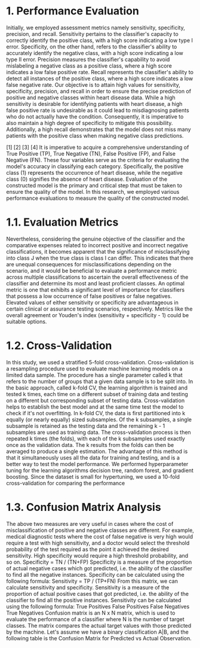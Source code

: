# 1. Performance Evaluation

Initially, we employed assessment metrics namely sensitivity, specificity, precision, and recall. Sensitivity pertains to the classifier's capacity to correctly identify the positive class, with a high score indicating a low type I error. Specificity, on the other hand, refers to the classifier's ability to accurately identify the negative class, with a high score indicating a low type II error. Precision measures the classifier's capability to avoid mislabeling a negative class as a positive class, where a high score indicates a low false positive rate. Recall represents the classifier's ability to detect all instances of the positive class, where a high score indicates a low false negative rate. Our objective is to attain high values for sensitivity, specificity, precision, and recall in order to ensure the precise prediction of positive and negative classes within heart disease data. While a high sensitivity is desirable for identifying patients with heart disease, a high false positive rate is undesirable as it could lead to misdiagnosing patients who do not actually have the condition. Consequently, it is imperative to also maintain a high degree of specificity to mitigate this possibility. Additionally, a high recall demonstrates that the model does not miss many patients with the positive class when making negative class predictions.

[1]
[2]
[3]
[4]
It is imperative to acquire a comprehensive understanding of True Positive (TP), True Negative (TN), False Positive (FP), and False Negative (FN). These four variables serve as the criteria for evaluating the model's accuracy in classifying each category. Specifically, the positive class (1) represents the occurrence of heart disease, while the negative class (0) signifies the absence of heart disease.
Evaluation of the constructed model is the primary and critical step that must be taken to ensure the quality of the model. In this research, we employed various performance evaluations to measure the quality of the constructed model.

# 1.1. Evaluation Metrics

Nevertheless, considering the genuine objective of the classifier and the comparative expenses related to incorrect positive and incorrect negative classifications, it becomes apparent that the significance of misclassifying into class J when the true class is class I can differ. This indicates that there are unequal consequences for misclassifications depending on the scenario, and it would be beneficial to evaluate a performance metric across multiple classifications to ascertain the overall effectiveness of the classifier and determine its most and least proficient classes.
An optimal metric is one that exhibits a significant level of importance for classifiers that possess a low occurrence of false positives or false negatives. Elevated values of either sensitivity or specificity are advantageous in certain clinical or assurance testing scenarios, respectively. Metrics like the overall agreement or Youden's index (sensitivity + specificity - 1) could be suitable options.

# 1.2. Cross-Validation

In this study, we used a stratified 5-fold cross-validation. Cross-validation is a resampling procedure used to evaluate machine learning models on a limited data sample. The procedure has a single parameter called k that refers to the number of groups that a given data sample is to be split into. In the basic approach, called k-fold CV, the learning algorithm is trained and tested k times, each time on a different subset of training data and testing on a different but corresponding subset of testing data. Cross-validation helps to establish the best model and at the same time test the model to check if it's not overfitting. In k-fold CV, the data is first partitioned into k equally (or nearly equally) sized subsamples. Of the k subsamples, a single subsample is retained as the testing data and the remaining k - 1 subsamples are used as training data. The cross-validation process is then repeated k times (the folds), with each of the k subsamples used exactly once as the validation data. The k results from the folds can then be averaged to produce a single estimation. The advantage of this method is that it simultaneously uses all the data for training and testing, and is a better way to test the model performance. We performed hyperparameter tuning for the learning algorithms decision tree, random forest, and gradient boosting. Since the dataset is small for hypertuning, we used a 10-fold cross-validation for comparing the performance

# 1.3. Confusion Matrix Analysis

The above two measures are very useful in cases where the cost of misclassification of positive and negative classes are different. For example, medical diagnostic tests where the cost of false negative is very high would require a test with high sensitivity, and a doctor would select the threshold probability of the test required as the point it achieved the desired sensitivity. High specificity would require a high threshold probability, and so on.
Specificity = TN / (TN+FP)
Specificity is a measure of the proportion of actual negative cases which got predicted, i.e. the ability of the classifier to find all the negative instances. Specificity can be calculated using the following formula:
Sensitivity = TP / (TP+FN)
From this matrix, we can calculate sensitivity and specificity. Sensitivity is a measure of the proportion of actual positive cases that got predicted, i.e. the ability of the classifier to find all the positive instances. Sensitivity can be calculated using the following formula:
True Positives False Positives
False Negatives True Negatives
Confusion matrix is an N x N matrix, which is used to evaluate the performance of a classifier where N is the number of target classes. The matrix compares the actual target values with those predicted by the machine. Let's assume we have a binary classification A|B, and the following table is the Confusion Matrix for Predicted vs Actual Observation.
